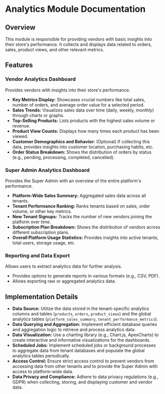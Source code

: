 # Analytics Module Documentation

## Overview

This module is responsible for providing vendors with basic insights into their store's performance. It collects and displays data related to orders, sales, product views, and other relevant metrics.

## Features

### Vendor Analytics Dashboard

Provides vendors with insights into their store's performance.

- **Key Metrics Display:** Showcases crucial numbers like total sales, number of orders, and average order value for a selected period.
- **Sales Trends:** Visualizes sales data over time (daily, weekly, monthly) through charts or graphs.
- **Top-Selling Products:** Lists products with the highest sales volume or revenue.
- **Product View Counts:** Displays how many times each product has been viewed.
- **Customer Demographics and Behavior:** (Optional) If collecting this data, provides insights into customer location, purchasing habits, etc.
- **Order Status Breakdown:** Shows the distribution of orders by status (e.g., pending, processing, completed, cancelled).

### Super Admin Analytics Dashboard

Provides the Super Admin with an overview of the entire platform's performance.

- **Platform-Wide Sales Summary:** Aggregated sales data across all tenants.
- **Tenant Performance Ranking:** Ranks tenants based on sales, order volume, or other key metrics.
- **New Tenant Signups:** Tracks the number of new vendors joining the platform over time.
- **Subscription Plan Breakdown:** Shows the distribution of vendors across different subscription plans.
- **Overall Platform Usage Statistics:** Provides insights into active tenants, total users, storage usage, etc.

### Reporting and Data Export

Allows users to extract analytics data for further analysis.

- Provides options to generate reports in various formats (e.g., CSV, PDF).
- Allows exporting raw or aggregated analytics data.

## Implementation Details

- **Data Source:** Utilize the data stored in the tenant-specific analytics columns and tables (`products`, `orders`, `product_views`) and the global analytics tables (`platform_sales_summary`, `tenant_performance_metrics`).
- **Data Querying and Aggregation:** Implement efficient database queries and aggregation logic to retrieve and process analytics data.
- **Data Visualization:** Use a charting library (e.g., Chart.js, ApexCharts) to create interactive and informative visualizations for the dashboards.
- **Scheduled Jobs:** Implement scheduled jobs or background processes to aggregate data from tenant databases and populate the global analytics tables periodically.
- **Access Control:** Ensure strict access control to prevent vendors from accessing data from other tenants and to provide the Super Admin with access to platform-wide data.
- **Data Privacy and Compliance:** Adhere to data privacy regulations (e.g., GDPR) when collecting, storing, and displaying customer and vendor data.
